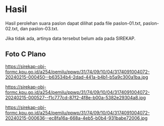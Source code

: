 # Hasil

Hasil perolehan suara paslon dapat dilihat pada file paslon-01.txt, paslon-02.txt, dan paslon-03.txt.

Jika tidak ada, artinya data tersebut belum ada pada SIREKAP.

## Foto C Plano

https://sirekap-obj-formc.kpu.go.id/a254/pemilu/ppwp/31/74/09/10/04/3174091004072-20240215-000450--b63534b4-2dad-441a-b4b1-b5a9c300a1ba.jpg

https://sirekap-obj-formc.kpu.go.id/a254/pemilu/ppwp/31/74/09/10/04/3174091004072-20240215-000527--f1c777cd-87f2-4f8e-b00a-5382e29304a8.jpg

https://sirekap-obj-formc.kpu.go.id/a254/pemilu/ppwp/31/74/09/10/04/3174091004072-20240215-000636--ec8fa16a-668a-4eb5-b0b4-931babe72006.jpg
